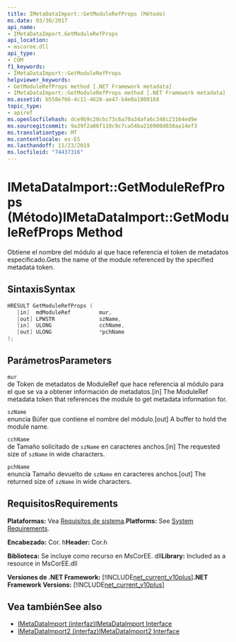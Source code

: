 ```yaml
---
title: IMetaDataImport::GetModuleRefProps (Método)
ms.date: 03/30/2017
api_name:
- IMetaDataImport.GetModuleRefProps
api_location:
- mscoree.dll
api_type:
- COM
f1_keywords:
- IMetaDataImport::GetModuleRefProps
helpviewer_keywords:
- GetModuleRefProps method [.NET Framework metadata]
- IMetaDataImport::GetModuleRefProps method [.NET Framework metadata]
ms.assetid: b558e766-4c11-4628-ae47-b4e0a1800168
topic_type:
- apiref
ms.openlocfilehash: dce9b9c20cbc73c6a70a34afa6c348c23164ed9e
ms.sourcegitcommit: 9a39f2a06f110c9c7ca54ba216900d038aa14ef3
ms.translationtype: MT
ms.contentlocale: es-ES
ms.lasthandoff: 11/23/2019
ms.locfileid: "74437316"
---
```

# <a name="imetadataimportgetmodulerefprops-method"></a><span data-ttu-id="c1524-102">IMetaDataImport::GetModuleRefProps (Método)</span><span class="sxs-lookup"><span data-stu-id="c1524-102">IMetaDataImport::GetModuleRefProps Method</span></span>
<span data-ttu-id="c1524-103">Obtiene el nombre del módulo al que hace referencia el token de metadatos especificado.</span><span class="sxs-lookup"><span data-stu-id="c1524-103">Gets the name of the module referenced by the specified metadata token.</span></span>  
  
## <a name="syntax"></a><span data-ttu-id="c1524-104">Sintaxis</span><span class="sxs-lookup"><span data-stu-id="c1524-104">Syntax</span></span>  
  
```cpp  
HRESULT GetModuleRefProps (  
   [in]  mdModuleRef         mur,  
   [out] LPWSTR              szName,   
   [in]  ULONG               cchName,   
   [out] ULONG               *pchName   
);  
```  
  
## <a name="parameters"></a><span data-ttu-id="c1524-105">Parámetros</span><span class="sxs-lookup"><span data-stu-id="c1524-105">Parameters</span></span>  
 `mur`  
 <span data-ttu-id="c1524-106">de Token de metadatos de ModuleRef que hace referencia al módulo para el que se va a obtener información de metadatos.</span><span class="sxs-lookup"><span data-stu-id="c1524-106">[in] The ModuleRef metadata token that references the module to get metadata information for.</span></span>  
  
 `szName`  
 <span data-ttu-id="c1524-107">enuncia Búfer que contiene el nombre del módulo.</span><span class="sxs-lookup"><span data-stu-id="c1524-107">[out] A buffer to hold the module name.</span></span>  
  
 `cchName`  
 <span data-ttu-id="c1524-108">de Tamaño solicitado de `szName` en caracteres anchos.</span><span class="sxs-lookup"><span data-stu-id="c1524-108">[in] The requested size of `szName` in wide characters.</span></span>  
  
 `pchName`  
 <span data-ttu-id="c1524-109">enuncia Tamaño devuelto de `szName` en caracteres anchos.</span><span class="sxs-lookup"><span data-stu-id="c1524-109">[out] The returned size of `szName` in wide characters.</span></span>  
  
## <a name="requirements"></a><span data-ttu-id="c1524-110">Requisitos</span><span class="sxs-lookup"><span data-stu-id="c1524-110">Requirements</span></span>  
 <span data-ttu-id="c1524-111">**Plataformas:** Vea [Requisitos de sistema](../../../../docs/framework/get-started/system-requirements.md).</span><span class="sxs-lookup"><span data-stu-id="c1524-111">**Platforms:** See [System Requirements](../../../../docs/framework/get-started/system-requirements.md).</span></span>  
  
 <span data-ttu-id="c1524-112">**Encabezado:** Cor. h</span><span class="sxs-lookup"><span data-stu-id="c1524-112">**Header:** Cor.h</span></span>  
  
 <span data-ttu-id="c1524-113">**Biblioteca:** Se incluye como recurso en MsCorEE. dll</span><span class="sxs-lookup"><span data-stu-id="c1524-113">**Library:** Included as a resource in MsCorEE.dll</span></span>  
  
 <span data-ttu-id="c1524-114">**Versiones de .NET Framework:** [!INCLUDE[net_current_v10plus](../../../../includes/net-current-v10plus-md.md)]</span><span class="sxs-lookup"><span data-stu-id="c1524-114">**.NET Framework Versions:** [!INCLUDE[net_current_v10plus](../../../../includes/net-current-v10plus-md.md)]</span></span>  
  
## <a name="see-also"></a><span data-ttu-id="c1524-115">Vea también</span><span class="sxs-lookup"><span data-stu-id="c1524-115">See also</span></span>

- [<span data-ttu-id="c1524-116">IMetaDataImport (interfaz)</span><span class="sxs-lookup"><span data-stu-id="c1524-116">IMetaDataImport Interface</span></span>](../../../../docs/framework/unmanaged-api/metadata/imetadataimport-interface.md)
- [<span data-ttu-id="c1524-117">IMetaDataImport2 (interfaz)</span><span class="sxs-lookup"><span data-stu-id="c1524-117">IMetaDataImport2 Interface</span></span>](../../../../docs/framework/unmanaged-api/metadata/imetadataimport2-interface.md)
